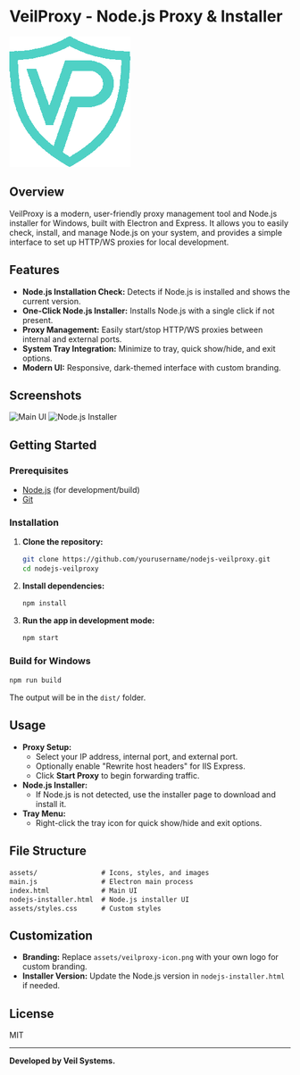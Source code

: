 # VeilProxy - Node.js Proxy & Installer

![VeilProxy Logo](assets/veilproxy-icon.png)

## Overview
VeilProxy is a modern, user-friendly proxy management tool and Node.js installer for Windows, built with Electron and Express. It allows you to easily check, install, and manage Node.js on your system, and provides a simple interface to set up HTTP/WS proxies for local development.

## Features
- **Node.js Installation Check:** Detects if Node.js is installed and shows the current version.
- **One-Click Node.js Installer:** Installs Node.js with a single click if not present.
- **Proxy Management:** Easily start/stop HTTP/WS proxies between internal and external ports.
- **System Tray Integration:** Minimize to tray, quick show/hide, and exit options.
- **Modern UI:** Responsive, dark-themed interface with custom branding.

## Screenshots
![Main UI](docs/screenshot-main.png)
![Node.js Installer](docs/screenshot-installer.png)

## Getting Started

### Prerequisites
- [Node.js](https://nodejs.org/) (for development/build)
- [Git](https://git-scm.com/)

### Installation
1. **Clone the repository:**
   ```bash
   git clone https://github.com/yourusername/nodejs-veilproxy.git
   cd nodejs-veilproxy
   ```
2. **Install dependencies:**
   ```bash
   npm install
   ```
3. **Run the app in development mode:**
   ```bash
   npm start
   ```

### Build for Windows
```bash
npm run build
```
The output will be in the `dist/` folder.

## Usage
- **Proxy Setup:**
  - Select your IP address, internal port, and external port.
  - Optionally enable "Rewrite host headers" for IIS Express.
  - Click **Start Proxy** to begin forwarding traffic.
- **Node.js Installer:**
  - If Node.js is not detected, use the installer page to download and install it.
- **Tray Menu:**
  - Right-click the tray icon for quick show/hide and exit options.

## File Structure
```
assets/                # Icons, styles, and images
main.js                # Electron main process
index.html             # Main UI
nodejs-installer.html  # Node.js installer UI
assets/styles.css      # Custom styles
```

## Customization
- **Branding:** Replace `assets/veilproxy-icon.png` with your own logo for custom branding.
- **Installer Version:** Update the Node.js version in `nodejs-installer.html` if needed.

## License
MIT

---
**Developed by Veil Systems.** 